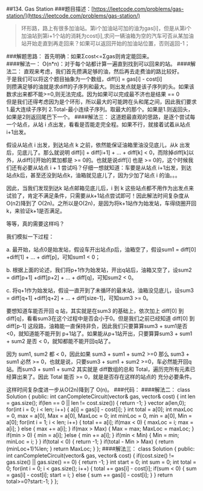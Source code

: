 ##134. Gas Station
###题目描述：[https://leetcode.com/problems/gas-station/](https://leetcode.com/problems/gas-station/)
> 环形路，路上有很多加油站。第i个加油站可加的油为gas[i]，但是从第i个加油站到第i+1个站的消耗为cost[i],求问一辆油箱为空的汽车可否从某加油站开始走直到再走回来？如果可以返回开始的加油站位置，否则返回-1；

###解题思路：
首先明确：如果Σcost<=Σgas则肯定能回来。    
####解法一：
O(n*n)：对于每个站都计算一遍直到找到可以回来的站。
####解法二：
直观来考虑，我们首先攒满足够的油，然后再去走费油的路比较好。    
于是我们可以将这个题目抽象为一个数组，diff[i] = gas[i] - cost[i]    
则攒满足够的油就是求diff的子序列和最大。则出发点就是该子序列的头。如果该数求出来都不能>=0,则无法完成。因为如果可以完成最不济也是结果 == 0        
但是我们还得考虑因为是个环形，所以最大的可能跨在头和尾之间，因此我们要求1.最大连续子序列 2.Total-最小连续子序列。取最大的那个。如果是1.则返回头，如果是2则返回尾巴下一个。
####解法三：
这道题最直观的思路，是逐个尝试每一个站点，从站 i 点出发，看看是否能走完全程。如果不行，就接着试着从站点 i+1出发。

假设从站点 i 出发，到达站点 k 之前，依然能保证油箱里油没见底儿，从k 出发后，见底儿了。那么就说明 diff[i] + diff[i+1] + ... + diff[k] < 0，而除掉diff[k]以外，从diff[i]开始的累加都是 >= 0的。也就是说diff[i] 也是 >= 0的，这个时候我们还有必要从站点 i + 1 尝试吗？仔细一想就知道：车要是从站点 i+1出发，到达站点k后，甚至还没到站点k，油箱就见底儿了，因为少加了站点 i 的油。。。

因此，当我们发现到达k 站点邮箱见底儿后，i 到 k 这些站点都不用作为出发点来试验了，肯定不满足条件，只需要从k+1站点尝试即可！因此解法时间复杂度从O(n2)降到了 O(2n)。之所以是O(2n)，是因为将k+1站作为始发站，车得绕圈开回k，来验证k+1是否满足。

等等，真的需要这样吗？

我们模拟一下过程：

a. 最开始，站点0是始发站，假设车开出站点p后，油箱空了，假设sum1 = diff[0] +diff[1] + ... + diff[p]，可知sum1 < 0；

b. 根据上面的论述，我们将p+1作为始发站，开出q站后，油箱又空了，设sum2 = diff[p+1] +diff[p+2] + ... + diff[q]，可知sum2 < 0。

c. 将q+1作为始发站，假设一直开到了未循环的最末站，油箱没见底儿，设sum3 = diff[q+1] +diff[q+2] + ... + diff[size-1]，可知sum3 >= 0。

要想知道车能否开回 q 站，其实就是在sum3 的基础上，依次加上 diff[0] 到 diff[q]，看看sum3在这个过程中是否会小于0。但是我们之前已经知道 diff[0] 到 diff[p-1] 这段路，油箱能一直保持非负，因此我们只要算算sum3 + sum1是否 <0，就知道能不能开到 p+1站了。如果能从p+1站开出，只要算算sum3 + sum1 + sum2 是否 < 0，就知都能不能开回q站了。

因为 sum1, sum2 都 < 0，因此如果 sum3 + sum1 + sum2 >=0 那么 sum3 + sum1 必然 >= 0，也就是说，只要sum3 + sum1 + sum2 >=0，车必然能开回q站。而sum3 + sum1 + sum2 其实就是 diff数组的总和 Total，遍历完所有元素已经算出来了。因此 Total 能否 >= 0，就是是否存在这样的站点的 充分必要条件。

这样时间复杂度进一步从O(2n)降到了 O(n)。
###代码：
####解法二：
	class Solution {
	public:
	    int canCompleteCircuit(vector<int>& gas, vector<int>& cost) {
	        int len = gas.size();
	        if(len == 0 || len != cost.size()) {
	            return -1;
	        }
	        vector<int> a(len,0);
	        for(int i = 0; i < len; i++) {
	            a[i] = gas[i] - cost[i];
	        }
	        int total = a[0];
	        int maxLoc = 0, max = a[0], Max = a[0], MaxLoc = 0;
	        int minLoc = 0, min = a[0], Min = a[0];
	        for(int i = 1; i < len; i++) {
	            total += a[i];
	            if(max < 0) {
	                maxLoc = i;
	                max = a[i];
	            }
	            else {
	                max += a[i];
	            }
	            if(max > Max) {
	                Max = max;
	                MaxLoc = maxLoc;
	            }
	            if(min > 0) {
	                min = a[i];
	            }else {
	                min += a[i];
	            }
	            if(min < Min) {
	                Min = min;
	                minLoc = i;
	            }
	        }
	        if(total < 0) {
	            return -1;
	        }
	        if(total - Min > Max) {
	            return (minLoc+1)%len;
	        }
	        return MaxLoc;
	    }
	};
####解法三：
	class Solution {
	public:
	    int canCompleteCircuit(vector<int>& gas, vector<int>& cost) {
	        if(cost.size() != gas.size() || gas.size() == 0) {
	            return -1;
	        }
	        int start = 0;
	        int sum = 0;
	        int total = 0;
	        for(int i = 0; i < gas.size(); i++) {
	            total += gas[i] - cost[i];
	            if(sum < 0) {
	                sum = gas[i] - cost[i];
	                start = i;
	            }
	            else {
	                sum += gas[i] - cost[i];
	            }
	        }
	        return total>=0?start:-1;
	    }
	};
